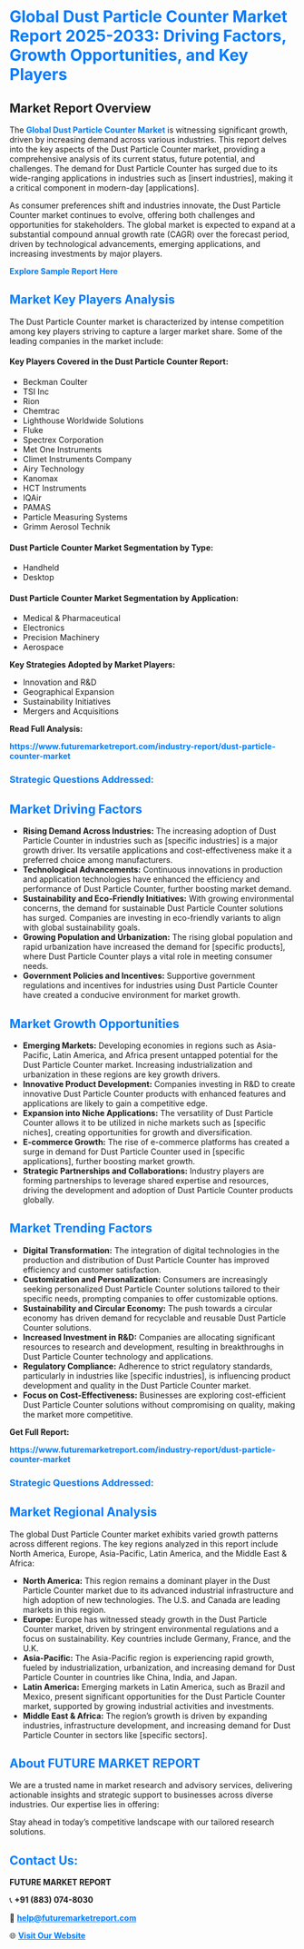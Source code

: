 <h1 style="color: #007BFF;">Global Dust Particle Counter Market Report 2025-2033: Driving Factors, Growth Opportunities, and Key Players</h1>

<section id="overview">
<h2>Market Report Overview</h2>
<p>The <a href="https://www.futuremarketreport.com/industry-report/dust-particle-counter-market" style="color: #007BFF; text-decoration: none;"><strong>Global Dust Particle Counter Market</strong></a> is witnessing significant growth, driven by increasing demand across various industries. This report delves into the key aspects of the Dust Particle Counter market, providing a comprehensive analysis of its current status, future potential, and challenges. The demand for Dust Particle Counter has surged due to its wide-ranging applications in industries such as [insert industries], making it a critical component in modern-day [applications].</p>
<p>As consumer preferences shift and industries innovate, the Dust Particle Counter market continues to evolve, offering both challenges and opportunities for stakeholders. The global market is expected to expand at a substantial compound annual growth rate (CAGR) over the forecast period, driven by technological advancements, emerging applications, and increasing investments by major players.</p>
</section>

<section id="overview">
<p><a href="https://www.futuremarketreport.com/request-sample/reportId=42167" style="color: #007BFF; text-decoration: none;"><strong>Explore Sample Report Here</strong></a></p>
</section>

<section id="key-players">
<h2 style="color: #007BFF;">Market Key Players Analysis</h2>
<p>The Dust Particle Counter market is characterized by intense competition among key players striving to capture a larger market share. Some of the leading companies in the market include:</p>
<h4>Key Players Covered in the Dust Particle Counter Report:</h4>
<ul><li>Beckman Coulter</li><li>TSI Inc</li><li>Rion</li><li>Chemtrac</li><li>Lighthouse Worldwide Solutions</li><li>Fluke</li><li>Spectrex Corporation</li><li>Met One Instruments</li><li>Climet Instruments Company</li><li>Airy Technology</li><li>Kanomax</li><li>HCT Instruments</li><li>IQAir</li><li>PAMAS</li><li>Particle Measuring Systems</li><li>Grimm Aerosol Technik</li></ul>
<h4>Dust Particle Counter Market Segmentation by Type:</h4>
<ul><li>Handheld</li><li>Desktop</li></ul>

<h4>Dust Particle Counter Market Segmentation by Application:</h4>
<ul><li>Medical &amp; Pharmaceutical</li><li>Electronics</li><li>Precision Machinery</li><li>Aerospace</li></ul>
<p><strong>Key Strategies Adopted by Market Players:</strong></p>
<ul>
<li>Innovation and R&D</li>
<li>Geographical Expansion</li>
<li>Sustainability Initiatives</li>
<li>Mergers and Acquisitions</li>
</ul>
</section>

<section>
<p><strong>Read Full Analysis: </strong></p><a href="https://www.futuremarketreport.com/industry-report/dust-particle-counter-market" style="color: #007BFF; text-decoration: none;"><strong>https://www.futuremarketreport.com/industry-report/dust-particle-counter-market</strong></a>
<h3 style="color: #007BFF;">Strategic Questions Addressed:</h3>
</section>

<section id="driving-factors">
<h2 style="color: #007BFF;">Market Driving Factors</h2>
<ul>
<li><strong>Rising Demand Across Industries:</strong> The increasing adoption of Dust Particle Counter in industries such as [specific industries] is a major growth driver. Its versatile applications and cost-effectiveness make it a preferred choice among manufacturers.</li>
<li><strong>Technological Advancements:</strong> Continuous innovations in production and application technologies have enhanced the efficiency and performance of Dust Particle Counter, further boosting market demand.</li>
<li><strong>Sustainability and Eco-Friendly Initiatives:</strong> With growing environmental concerns, the demand for sustainable Dust Particle Counter solutions has surged. Companies are investing in eco-friendly variants to align with global sustainability goals.</li>
<li><strong>Growing Population and Urbanization:</strong> The rising global population and rapid urbanization have increased the demand for [specific products], where Dust Particle Counter plays a vital role in meeting consumer needs.</li>
<li><strong>Government Policies and Incentives:</strong> Supportive government regulations and incentives for industries using Dust Particle Counter have created a conducive environment for market growth.</li>
</ul>
</section>

<section id="growth-opportunities">
<h2 style="color: #007BFF;">Market Growth Opportunities</h2>
<ul>
<li><strong>Emerging Markets:</strong> Developing economies in regions such as Asia-Pacific, Latin America, and Africa present untapped potential for the Dust Particle Counter market. Increasing industrialization and urbanization in these regions are key growth drivers.</li>
<li><strong>Innovative Product Development:</strong> Companies investing in R&D to create innovative Dust Particle Counter products with enhanced features and applications are likely to gain a competitive edge.</li>
<li><strong>Expansion into Niche Applications:</strong> The versatility of Dust Particle Counter allows it to be utilized in niche markets such as [specific niches], creating opportunities for growth and diversification.</li>
<li><strong>E-commerce Growth:</strong> The rise of e-commerce platforms has created a surge in demand for Dust Particle Counter used in [specific applications], further boosting market growth.</li>
<li><strong>Strategic Partnerships and Collaborations:</strong> Industry players are forming partnerships to leverage shared expertise and resources, driving the development and adoption of Dust Particle Counter products globally.</li>
</ul>
</section>

<section id="trending-factors">
<h2 style="color: #007BFF;">Market Trending Factors</h2>
<ul>
<li><strong>Digital Transformation:</strong> The integration of digital technologies in the production and distribution of Dust Particle Counter has improved efficiency and customer satisfaction.</li>
<li><strong>Customization and Personalization:</strong> Consumers are increasingly seeking personalized Dust Particle Counter solutions tailored to their specific needs, prompting companies to offer customizable options.</li>
<li><strong>Sustainability and Circular Economy:</strong> The push towards a circular economy has driven demand for recyclable and reusable Dust Particle Counter solutions.</li>
<li><strong>Increased Investment in R&D:</strong> Companies are allocating significant resources to research and development, resulting in breakthroughs in Dust Particle Counter technology and applications.</li>
<li><strong>Regulatory Compliance:</strong> Adherence to strict regulatory standards, particularly in industries like [specific industries], is influencing product development and quality in the Dust Particle Counter market.</li>
<li><strong>Focus on Cost-Effectiveness:</strong> Businesses are exploring cost-efficient Dust Particle Counter solutions without compromising on quality, making the market more competitive.</li>
</ul>
</section>

<section>
<p><strong>Get Full Report: </strong></p><a href="https://www.futuremarketreport.com/industry-report/dust-particle-counter-market" style="color: #007BFF; text-decoration: none;"><strong>https://www.futuremarketreport.com/industry-report/dust-particle-counter-market</strong></a>
<h3 style="color: #007BFF;">Strategic Questions Addressed:</h3>
</section>


<section id="regional-analysis">
<h2 style="color: #007BFF;">Market Regional Analysis</h2>
<p>The global Dust Particle Counter market exhibits varied growth patterns across different regions. The key regions analyzed in this report include North America, Europe, Asia-Pacific, Latin America, and the Middle East & Africa:</p>
<ul>
<li><strong>North America:</strong> This region remains a dominant player in the Dust Particle Counter market due to its advanced industrial infrastructure and high adoption of new technologies. The U.S. and Canada are leading markets in this region.</li>
<li><strong>Europe:</strong> Europe has witnessed steady growth in the Dust Particle Counter market, driven by stringent environmental regulations and a focus on sustainability. Key countries include Germany, France, and the U.K.</li>
<li><strong>Asia-Pacific:</strong> The Asia-Pacific region is experiencing rapid growth, fueled by industrialization, urbanization, and increasing demand for Dust Particle Counter in countries like China, India, and Japan.</li>
<li><strong>Latin America:</strong> Emerging markets in Latin America, such as Brazil and Mexico, present significant opportunities for the Dust Particle Counter market, supported by growing industrial activities and investments.</li>
<li><strong>Middle East & Africa:</strong> The region’s growth is driven by expanding industries, infrastructure development, and increasing demand for Dust Particle Counter in sectors like [specific sectors].</li>
</ul>
</section>

<footer>
<h2 style="color: #007BFF;">About FUTURE MARKET REPORT</h2>
<p>We are a trusted name in market research and advisory services, delivering actionable insights and strategic support to businesses across diverse industries. Our expertise lies in offering:</p>

<p>Stay ahead in today’s competitive landscape with our tailored research solutions.</p>

<h2 style="color: #007BFF;">Contact Us:</h2>
<p><strong>FUTURE MARKET REPORT</strong></p>
<p>📞 <strong>+91 (883) 074-8030</strong></p>
<p>📧 <strong><a href="mailto:help@futuremarketreport.com" style="color: #007BFF;">help@futuremarketreport.com</a></strong></p>
<p>🌐 <strong><a href="https://www.futuremarketreport.com/" style="color: #007BFF;">Visit Our Website</a></strong></p>
</footer>